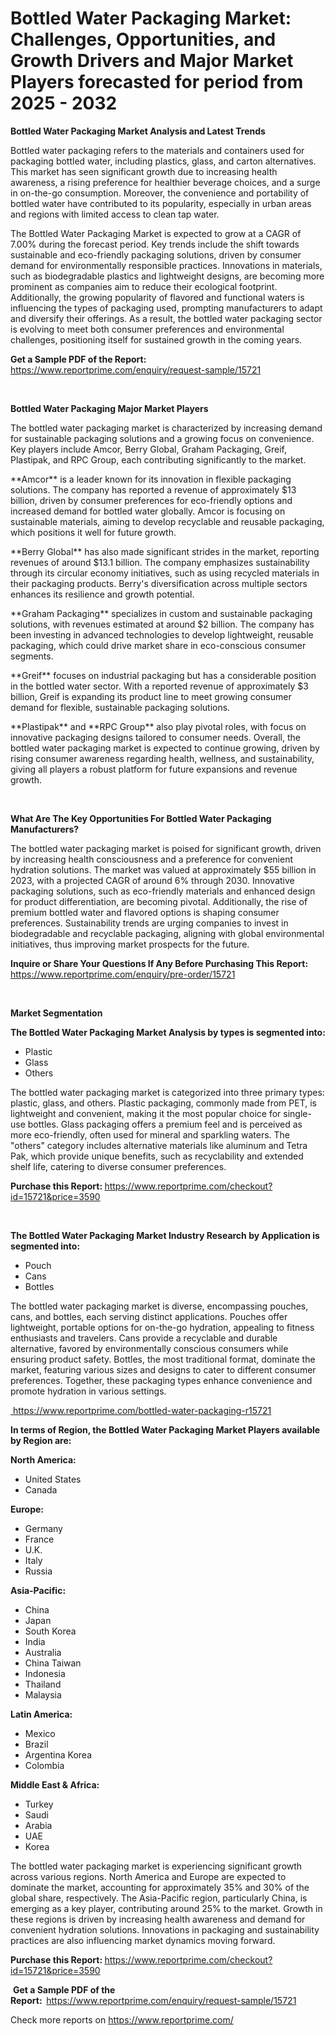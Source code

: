 <p><h1>Bottled Water Packaging Market: Challenges, Opportunities, and Growth Drivers and Major Market Players forecasted for period from 2025 - 2032</h1></p><p><strong>Bottled Water Packaging Market Analysis and Latest Trends</strong></p>
<p><p>Bottled water packaging refers to the materials and containers used for packaging bottled water, including plastics, glass, and carton alternatives. This market has seen significant growth due to increasing health awareness, a rising preference for healthier beverage choices, and a surge in on-the-go consumption. Moreover, the convenience and portability of bottled water have contributed to its popularity, especially in urban areas and regions with limited access to clean tap water.</p><p>The Bottled Water Packaging Market is expected to grow at a CAGR of 7.00% during the forecast period. Key trends include the shift towards sustainable and eco-friendly packaging solutions, driven by consumer demand for environmentally responsible practices. Innovations in materials, such as biodegradable plastics and lightweight designs, are becoming more prominent as companies aim to reduce their ecological footprint. Additionally, the growing popularity of flavored and functional waters is influencing the types of packaging used, prompting manufacturers to adapt and diversify their offerings. As a result, the bottled water packaging sector is evolving to meet both consumer preferences and environmental challenges, positioning itself for sustained growth in the coming years.</p></p>
<p><strong>Get a Sample PDF of the Report:&nbsp;</strong> <a href="https://www.reportprime.com/enquiry/request-sample/15721?utm_campaign=2202&utm_medium=2&utm_source=Github&utm_content=ia&utm_term=20032025&utm_id=bottled-water-packaging">https://www.reportprime.com/enquiry/request-sample/15721</a></p>
<p>&nbsp;</p>
<p><strong>Bottled Water Packaging Major Market Players</strong></p>
<p><p>The bottled water packaging market is characterized by increasing demand for sustainable packaging solutions and a growing focus on convenience. Key players include Amcor, Berry Global, Graham Packaging, Greif, Plastipak, and RPC Group, each contributing significantly to the market.</p><p>**Amcor** is a leader known for its innovation in flexible packaging solutions. The company has reported a revenue of approximately $13 billion, driven by consumer preferences for eco-friendly options and increased demand for bottled water globally. Amcor is focusing on sustainable materials, aiming to develop recyclable and reusable packaging, which positions it well for future growth.</p><p>**Berry Global** has also made significant strides in the market, reporting revenues of around $13.1 billion. The company emphasizes sustainability through its circular economy initiatives, such as using recycled materials in their packaging products. Berry's diversification across multiple sectors enhances its resilience and growth potential.</p><p>**Graham Packaging** specializes in custom and sustainable packaging solutions, with revenues estimated at around $2 billion. The company has been investing in advanced technologies to develop lightweight, reusable packaging, which could drive market share in eco-conscious consumer segments.</p><p>**Greif** focuses on industrial packaging but has a considerable position in the bottled water sector. With a reported revenue of approximately $3 billion, Greif is expanding its product line to meet growing consumer demand for flexible, sustainable packaging solutions.</p><p>**Plastipak** and **RPC Group** also play pivotal roles, with focus on innovative packaging designs tailored to consumer needs. Overall, the bottled water packaging market is expected to continue growing, driven by rising consumer awareness regarding health, wellness, and sustainability, giving all players a robust platform for future expansions and revenue growth.</p></p>
<p>&nbsp;</p>
<p><strong>What Are The Key Opportunities For Bottled Water Packaging Manufacturers?</strong></p>
<p><p>The bottled water packaging market is poised for significant growth, driven by increasing health consciousness and a preference for convenient hydration solutions. The market was valued at approximately $55 billion in 2023, with a projected CAGR of around 6% through 2030. Innovative packaging solutions, such as eco-friendly materials and enhanced design for product differentiation, are becoming pivotal. Additionally, the rise of premium bottled water and flavored options is shaping consumer preferences. Sustainability trends are urging companies to invest in biodegradable and recyclable packaging, aligning with global environmental initiatives, thus improving market prospects for the future.</p></p>
<p><strong>Inquire or Share Your Questions If Any Before Purchasing This Report:</strong> <a href="https://www.reportprime.com/enquiry/pre-order/15721?utm_campaign=2202&utm_medium=2&utm_source=Github&utm_content=ia&utm_term=20032025&utm_id=bottled-water-packaging">https://www.reportprime.com/enquiry/pre-order/15721</a></p>
<p>&nbsp;</p>
<p><strong>Market Segmentation</strong></p>
<p><strong>The Bottled Water Packaging Market Analysis by types is segmented into:</strong></p>
<p><ul><li>Plastic</li><li>Glass</li><li>Others</li></ul></p>
<p><p>The bottled water packaging market is categorized into three primary types: plastic, glass, and others. Plastic packaging, commonly made from PET, is lightweight and convenient, making it the most popular choice for single-use bottles. Glass packaging offers a premium feel and is perceived as more eco-friendly, often used for mineral and sparkling waters. The "others" category includes alternative materials like aluminum and Tetra Pak, which provide unique benefits, such as recyclability and extended shelf life, catering to diverse consumer preferences.</p></p>
<p><strong>Purchase this Report:&nbsp;</strong><a href="https://www.reportprime.com/checkout?id=15721&price=3590&utm_campaign=2202&utm_medium=2&utm_source=Github&utm_content=ia&utm_term=20032025&utm_id=bottled-water-packaging">https://www.reportprime.com/checkout?id=15721&price=3590</a></p>
<p>&nbsp;</p>
<p><strong>The Bottled Water Packaging Market Industry Research by Application is segmented into:</strong></p>
<p><ul><li>Pouch</li><li>Cans</li><li>Bottles</li></ul></p>
<p><p>The bottled water packaging market is diverse, encompassing pouches, cans, and bottles, each serving distinct applications. Pouches offer lightweight, portable options for on-the-go hydration, appealing to fitness enthusiasts and travelers. Cans provide a recyclable and durable alternative, favored by environmentally conscious consumers while ensuring product safety. Bottles, the most traditional format, dominate the market, featuring various sizes and designs to cater to different consumer preferences. Together, these packaging types enhance convenience and promote hydration in various settings.</p></p>
<p><a href="https://www.reportprime.com/bottled-water-packaging-r15721?utm_campaign=2202&utm_medium=2&utm_source=Github&utm_content=ia&utm_term=20032025&utm_id=bottled-water-packaging">&nbsp;https://www.reportprime.com/bottled-water-packaging-r15721</a></p>
<p><strong>In terms of Region, the Bottled Water Packaging Market Players available by Region are:</strong></p>
<p>
    <p> <strong> North America: </strong>
        <ul>
            <li>United States</li>
            <li>Canada</li>
        </ul>
        </p> 
    <p> <strong> Europe: </strong>
        <ul>
            <li>Germany</li>
            <li>France</li>
            <li>U.K.</li>
            <li>Italy</li>
            <li>Russia</li>
        </ul>
        </p> 
    <p> <strong> Asia-Pacific: </strong>
        <ul>
            <li>China</li>
            <li>Japan</li>
            <li>South Korea</li>
            <li>India</li>
            <li>Australia</li>
            <li>China Taiwan</li>
            <li>Indonesia</li>
            <li>Thailand</li>
            <li>Malaysia</li>
        </ul>
        </p> 
    <p> <strong> Latin America: </strong>
        <ul>
            <li>Mexico</li>
            <li>Brazil</li>
            <li>Argentina Korea</li>
            <li>Colombia</li>
        </ul>
        </p> 
    <p> <strong> Middle East & Africa: </strong>
        <ul>
            <li>Turkey</li>
            <li>Saudi</li>
            <li>Arabia</li>
            <li>UAE</li>
            <li>Korea</li>
        </ul>
    </p>
    </p>
<p><p>The bottled water packaging market is experiencing significant growth across various regions. North America and Europe are expected to dominate the market, accounting for approximately 35% and 30% of the global share, respectively. The Asia-Pacific region, particularly China, is emerging as a key player, contributing around 25% to the market. Growth in these regions is driven by increasing health awareness and demand for convenient hydration solutions. Innovations in packaging and sustainability practices are also influencing market dynamics moving forward.</p></p>
<p><strong>Purchase this Report: </strong><a href="https://www.reportprime.com/checkout?id=15721&price=3590&utm_campaign=2202&utm_medium=2&utm_source=Github&utm_content=ia&utm_term=20032025&utm_id=bottled-water-packaging">https://www.reportprime.com/checkout?id=15721&price=3590</a></p>
<p>&nbsp;<strong>Get a Sample PDF of the Report:&nbsp;&nbsp;</strong><a href="https://www.reportprime.com/enquiry/request-sample/15721?utm_campaign=2202&utm_medium=2&utm_source=Github&utm_content=ia&utm_term=20032025&utm_id=bottled-water-packaging">https://www.reportprime.com/enquiry/request-sample/15721</a></p>
<p><strong></strong></p>
<p>Check more reports on <a href="https://www.reportprime.com/?utm_campaign=2202&utm_medium=2&utm_source=Github&utm_content=ia&utm_term=20032025&utm_id=bottled-water-packaging">https://www.reportprime.com/</a></p>